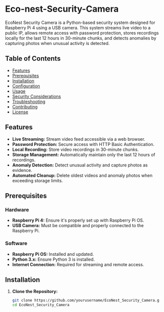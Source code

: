 # Eco-nest-Security-Camera

EcoNest Security Camera is a Python-based security system designed for Raspberry Pi 4 using a USB camera. This system streams live video to a public IP, allows remote access with password protection, stores recordings locally for the last 12 hours in 30-minute chunks, and detects anomalies by capturing photos when unusual activity is detected.

## Table of Contents

- [Features](#features)
- [Prerequisites](#prerequisites)
- [Installation](#installation)
- [Configuration](#configuration)
- [Usage](#usage)
- [Security Considerations](#security-considerations)
- [Troubleshooting](#troubleshooting)
- [Contributing](#contributing)
- [License](#license)

## Features

- **Live Streaming:** Stream video feed accessible via a web browser.
- **Password Protection:** Secure access with HTTP Basic Authentication.
- **Local Recording:** Store video recordings in 30-minute chunks.
- **Storage Management:** Automatically maintain only the last 12 hours of recordings.
- **Anomaly Detection:** Detect unusual activity and capture photos as evidence.
- **Automated Cleanup:** Delete oldest videos and anomaly photos when exceeding storage limits.

## Prerequisites

### Hardware

- **Raspberry Pi 4:** Ensure it's properly set up with Raspberry Pi OS.
- **USB Camera:** Must be compatible and properly connected to the Raspberry Pi.

### Software

- **Raspberry Pi OS:** Installed and updated.
- **Python 3.x:** Ensure Python 3 is installed.
- **Internet Connection:** Required for streaming and remote access.

## Installation

1. **Clone the Repository:**

   ```bash
   git clone https://github.com/yourusername/EcoNest_Security_Camera.git
   cd EcoNest_Security_Camera